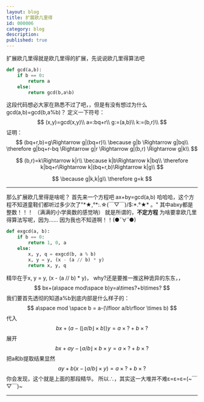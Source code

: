 ```yaml
---
layout: blog
title: 扩展欧几里得
id: 000006
category: blog
description:
published: true
---
```


扩展欧几里得就是欧几里得的扩展，先说说欧几里得算法吧
```python
def gcd(a,b):
    if b == 0:
        return a
    else:
        return gcd(b,a%b)
```
这段代码想必大家在熟悉不过了吧，，但是有没有想过为什么gcd(a,b)=gcd(b,a%b)？
定义一下符号：
$$
(x,y)=gcd(x,y)\\
a=:bq+r\\
g:=(a,b)\\
k:=(b,r)\\
$$
证明：
$$
(bq+r,b)=g\Rightarrow g|(bq+r)\\
\because g|b \Rightarrow g|bq\\
\therefore g|bq+r-bq \Rightarrow g|r \Rightarrow g|(b,r) \Rightarrow g|k\\
$$

$$
(b,r)=k\Rightarrow k|r\\
\because k|b\Rightarrow k|bq\\
\therefore k|bq+r\Rightarrow k|(bq+r,b)\Rightarrow k|g\\
$$

$$
\because g|k,k|g\\
\therefore g=k
$$

***
那么扩展欧几里得是啥呢？
首先来一个方程吧
ax+by=gcd(a,b)
哈哈哈，这个方程不知道童鞋们都听过多少次了"\*★,°\*:.☆(￣▽￣)/$:\*.°★\* 。"
其中abxy都是整数！！！
（满满的小学奥数的感觉呐）
就是所谓的，**不定方程**
为啥要拿欧几里得算法写呢，因为……
因为我也不知道啊！！(●ˇ∀ˇ●)
```python
def exgcd(a, b):     
    if b == 0:         
        return 1, 0, a     
    else:         
        x, y, q = exgcd(b, a % b)        
        x, y = y, (x - (a // b) * y)         
        return x, y, q
```
精华在于x, y = y, (x - (a // b) \* y)，
why?还是要推一推这种诡异的东东，，
$$
bx+(a\space mod\space b)y=a\times?+b\times?
$$
我们要首先透彻的知道a%b到底内部是什么样子的：
$$
 a\space mod \space b = a-(\lfloor a/b\rfloor \times b)
$$
 代入
$$
 bx+(a-(\lfloor a/b\rfloor \times b))y=a\times?+b\times?
$$
 展开
$$
 bx+ay-\lfloor a/b\rfloor \times b\times y=a\times?+b\times?
$$
 把a和b提取结果显然
$$
ay+b(x-\lfloor a/b\rfloor \times y)=a\times?+b\times?
$$
 你会发现，这个就是上面的那段精华。
 所以∴，其实这一大堆并不难ε=ε=ε=(\~￣▽￣)\~

***
